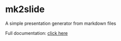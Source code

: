 mk2slide
========

A simple presentation generator from markdown files

Full documentation: [click here](https://mk2slide.github.io/)
